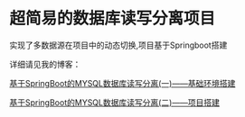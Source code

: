 # 超简易的数据库读写分离项目
实现了多数据源在项目中的动态切换,项目基于Springboot搭建

详细请见我的博客：

[基于SpringBoot的MYSQL数据库读写分离(一)——基础环境搭建](https://blog.csdn.net/mingwei_cheng/article/details/95222158 "基于SpringBoot的MYSQL数据库读写分离(一)——基础环境搭建")

[基于SpringBoot的MYSQL数据库读写分离(二)——项目搭建](https://blog.csdn.net/mingwei_cheng/article/details/95232525 "基于SpringBoot的MYSQL数据库读写分离(二)——项目搭建")
